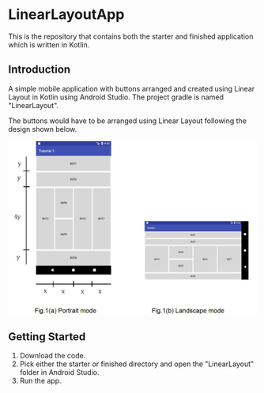 # LinearLayoutApp
This is the repository that contains both the starter and finished application which is written in Kotlin.

## Introduction
A simple mobile application with buttons arranged and created using Linear Layout in Kotlin using Android Studio. 
The project gradle is named "LinearLayout".

The buttons would have to be arranged using Linear Layout following the design shown below.

![Linear Layout of Application](layout_screenshot.jpg)

## Getting Started
1. Download the code.
2. Pick either the starter or finished directory and open the "LinearLayout" folder in Android Studio.
3. Run the app.

